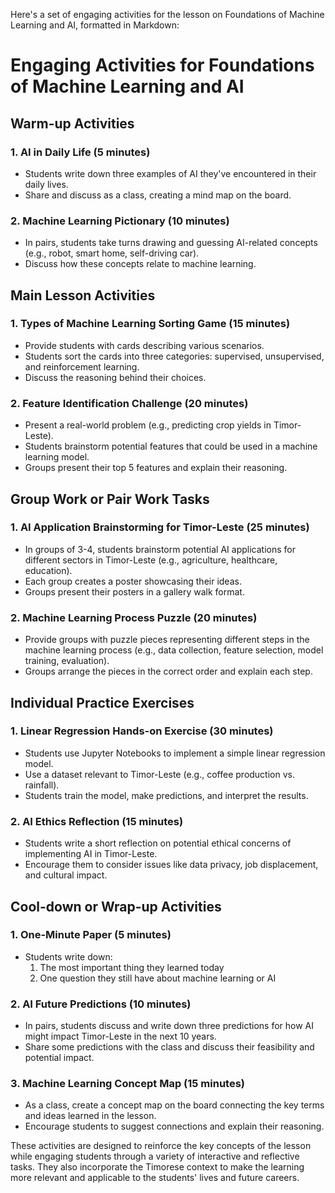 Here's a set of engaging activities for the lesson on Foundations of Machine Learning and AI, formatted in Markdown:

# Engaging Activities for Foundations of Machine Learning and AI

## Warm-up Activities

### 1. AI in Daily Life (5 minutes)
- Students write down three examples of AI they've encountered in their daily lives.
- Share and discuss as a class, creating a mind map on the board.

### 2. Machine Learning Pictionary (10 minutes)
- In pairs, students take turns drawing and guessing AI-related concepts (e.g., robot, smart home, self-driving car).
- Discuss how these concepts relate to machine learning.

## Main Lesson Activities

### 1. Types of Machine Learning Sorting Game (15 minutes)
- Provide students with cards describing various scenarios.
- Students sort the cards into three categories: supervised, unsupervised, and reinforcement learning.
- Discuss the reasoning behind their choices.

### 2. Feature Identification Challenge (20 minutes)
- Present a real-world problem (e.g., predicting crop yields in Timor-Leste).
- Students brainstorm potential features that could be used in a machine learning model.
- Groups present their top 5 features and explain their reasoning.

## Group Work or Pair Work Tasks

### 1. AI Application Brainstorming for Timor-Leste (25 minutes)
- In groups of 3-4, students brainstorm potential AI applications for different sectors in Timor-Leste (e.g., agriculture, healthcare, education).
- Each group creates a poster showcasing their ideas.
- Groups present their posters in a gallery walk format.

### 2. Machine Learning Process Puzzle (20 minutes)
- Provide groups with puzzle pieces representing different steps in the machine learning process (e.g., data collection, feature selection, model training, evaluation).
- Groups arrange the pieces in the correct order and explain each step.

## Individual Practice Exercises

### 1. Linear Regression Hands-on Exercise (30 minutes)
- Students use Jupyter Notebooks to implement a simple linear regression model.
- Use a dataset relevant to Timor-Leste (e.g., coffee production vs. rainfall).
- Students train the model, make predictions, and interpret the results.

### 2. AI Ethics Reflection (15 minutes)
- Students write a short reflection on potential ethical concerns of implementing AI in Timor-Leste.
- Encourage them to consider issues like data privacy, job displacement, and cultural impact.

## Cool-down or Wrap-up Activities

### 1. One-Minute Paper (5 minutes)
- Students write down:
  1. The most important thing they learned today
  2. One question they still have about machine learning or AI

### 2. AI Future Predictions (10 minutes)
- In pairs, students discuss and write down three predictions for how AI might impact Timor-Leste in the next 10 years.
- Share some predictions with the class and discuss their feasibility and potential impact.

### 3. Machine Learning Concept Map (15 minutes)
- As a class, create a concept map on the board connecting the key terms and ideas learned in the lesson.
- Encourage students to suggest connections and explain their reasoning.

These activities are designed to reinforce the key concepts of the lesson while engaging students through a variety of interactive and reflective tasks. They also incorporate the Timorese context to make the learning more relevant and applicable to the students' lives and future careers.